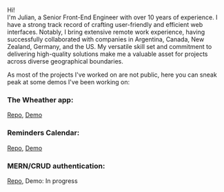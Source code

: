 Hi!  
I'm Julian, a Senior Front-End Engineer with over 10 years of experience. I have a strong track record of crafting user-friendly and efficient web interfaces. Notably, I bring extensive remote work experience, having successfully collaborated with companies in Argentina, Canada, New Zealand, Germany, and the US. My versatile skill set and commitment to delivering high-quality solutions make me a valuable asset for projects across diverse geographical boundaries.

As most of the projects I've worked on are not public, here you can sneak peak at some demos I've been working on:
### The Wheather app:
[Repo](https://github.com/julian69/react-weather-app), [Demo](https://julian69.github.io/react-weather-app/)  

### Reminders Calendar:
[Repo](https://github.com/julian69/ts-react-calendar), [Demo](https://julian69.github.io/ts-react-calendar/)  

### MERN/CRUD authentication:
[Repo](https://github.com/julian69/mern-crud-auth), Demo: In progress   
